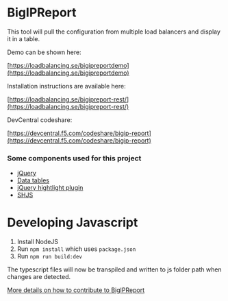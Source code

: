 
# BigIPReport

This tool will pull the configuration from multiple load balancers and display it in a table.

Demo can be shown here:

[https://loadbalancing.se/bigipreportdemo](https://loadbalancing.se/bigipreportdemo)

Installation instructions are available here:

[https://loadbalancing.se/bigipreport-rest/](https://loadbalancing.se/bigipreport-rest/)

DevCentral codeshare:

[https://devcentral.f5.com/codeshare/bigip-report](https://devcentral.f5.com/codeshare/bigip-report)

### Some components used for this project
* [jQuery](https://jquery.com/)
* [Data tables](https://datatables.net/)
* [jQuery hightlight plugin](http://johannburkard.de/blog/programming/javascript/highlight-javascript-text-higlighting-jquery-plugin.html)
* [SHJS](http://shjs.sourceforge.net)

# Developing Javascript
1. Install NodeJS
2. Run `npm install` which uses `package.json`
3. Run `npm run build:dev`

The typescript files will now be transpiled and written to js folder path when changes are detected.

[More details on how to contribute to BigIPReport](https://loadbalancing.se/2022/01/19/contributing-to-bigipreport/)

